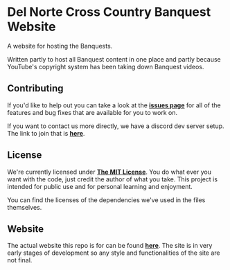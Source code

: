 Del Norte Cross Country Banquest Website
========================================

A website for hosting the Banquests.

Written partly to host all Banquest content in one place and partly because
YouTube's copyright system has been taking down Banquest videos.

Contributing
------------

If you'd like to help out you can take a look at the
[**issues page**][issues page] for all of the features
and bug fixes that are available for you to work on.

If you want to contact us more directly, we have a discord dev server setup. The
link to join that is [**here**][discord server].

License
-------

We're currently licensed under [**The MIT License**][license].
You do what ever you want with the code, just credit the author of what you take.
This project is intended for public use and for personal learning and enjoyment.

You can find the licenses of the dependencies we've used in the files themselves.

Website
-------

The actual website this repo is for can be found [**here**][site]. The site is in
very early stages of development so any style and functionalities of the site are
not final.

[issues page]: https://github.com/DNXC/DNXC.github.io/issues
[discord server]: https://discord.gg/014VpW8bujkM3v5IO
[license]: https://github.com/DNXC/DNXC.github.io/blob/gh-pages/LICENSE.md
[site]: https://dnxc.github.io/
